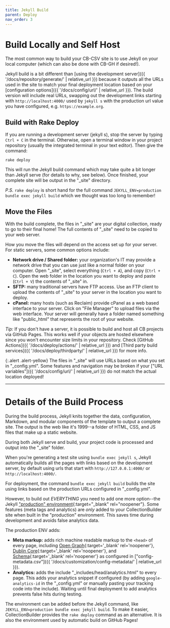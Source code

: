 ```yaml
---
title: Jekyll Build
parent: Deploy
nav_order: 3
---
```


# Build Locally and Self Host

The most common way to build your CB-CSV site is to use Jekyll on your local computer (which can also be done with CB-GH if desired!).

Jekyll build is a bit different than [using the development server]({{ '/docs/repository/generate/' | relative_url }}) because it outputs all the URLs used in the site to match your final deployment location based on your [configuration options]({{ '/docs/config/url/' | relative_url }}).
The build version will include real URLs, swapping out the development links starting with `http://localhost:4000/` used by `jekyll s` with the production url value you have configured, e.g. `https://example.org`.

## Build with Rake Deploy

If you are running a development server (jekyll s), stop the server by typing `Ctrl + C` in the terminal.
Otherwise, open a terminal window in your project repository (usually the integrated terminal in your text editor). 
Then give the command:

```
rake deploy
```

This will run the Jekyll build command which may take quite a bit longer than Jekyll serve (for details to why, see below). 
Once finished, your complete site will be output in the "_site" directory.

*P.S.* `rake deploy` is short hand for the full command `JEKYLL_ENV=production bundle exec jekyll build` which we thought was too long to remember!

## Move the Files

With the build complete, the files in "_site" are your digital collection, ready to go to their final home! 
The full contents of "_site" need to be copied to your web server.

How you move the files will depend on the access set up for your server. 
For static servers, some common options include:

- **Network drive / Shared folder:** your organization's IT may provide a network drive that you can use just like a normal folder on your computer. Open "_site", select everything (`Ctrl + A`), and copy (`Ctrl + C`). Open the web folder in the location you want to deploy and paste (`Ctrl + V`) the contents of "_site" in.
- **SFTP:** many traditional servers have FTP access. Use an FTP client to upload the contents of "_site" to your server in the location you want to deploy.
- **cPanel:** many hosts (such as Reclaim) provide cPanel as a web based interface to your server. Click on "File Manager" to upload files via the web interface. Your server will generally have a folder named something like "public_html" that represents the root of your website. 

*Tip:* If you don't have a server, it is possible to build and host all CB projects via GitHub Pages. 
This works well if your objects are hosted elsewhere since you won't encounter size limits in your repository.
Check [GitHub Actions]({{ '/docs/deploy/actions/' | relative_url }}) and [Third party build services]({{ '/docs/deploy/thirdparty/' | relative_url }}) for more info.

{:.alert .alert-yellow}
The files in "_site" will use URLs based on what you set in "_config.yml".
Some features and navigation may be broken if your ["URL variables"]({{ '/docs/config/url/' | relative_url }}) do not match the actual location deployed!

--------------

# Details of the Build Process

During the build process, Jekyll knits together the data, configuration, Markdown, and modular components of the template to output a complete site.
The output is the web like it's 1999--a folder of HTML, CSS, and JS files that make up a static website.

During both Jekyll serve and build, your project code is processed and output into the "_site" folder.

When you're generating a test site using `bundle exec jekyll s`, Jekyll automatically builds all the pages with links based on the development server, by default using urls that start with `http://127.0.0.1:4000/` or `http://localhost:4000/`. 

For deployment, the command `bundle exec jekyll build` builds the site using links based on the production URLs configured in "_config.yml".

However, to build out *EVERYTHING* you need to add one more option--the Jekyll ["production" environment](https://jekyllrb.com/docs/configuration/environments/){:target="_blank" rel="noopener"}.
Some features (meta tags and analytics) are *only* added to your CollectionBuilder site when built in the "production" environment.
This saves time during development and avoids false analytics data.

The production ENV adds:

- **Meta markup:** adds rich machine readable markup to the `<head>` of every page, including [Open Graph](https://opengraphprotocol.org/){:target='_blank' rel='noopener'}, [Dublin Core](https://www.dublincore.org/specifications/dublin-core/dcmi-terms/){:target='_blank' rel='noopener'}, and [Schema](https://schema.org/){:target='_blank' rel='noopener'} as configured in ["config-metadata.csv"]({{ '/docs/customization/config-metadata/' | relative_url }}).
- **Analytics:** adds the include "_includes/head/analytics.html" to every page. This adds your analytics snippet if configured (by adding `google-analytics-id` in the "_config.yml" or manually pasting your tracking code into the include). Waiting until final deployment to add analytics prevents false hits during testing.

The environment can be added before the Jekyll command, like `JEKYLL_ENV=production bundle exec jekyll build`. 
To make it easier, CollectionBuilder provides the `rake deploy` command as an alternative.
It is also the environment used by automatic build on GitHub Pages!
